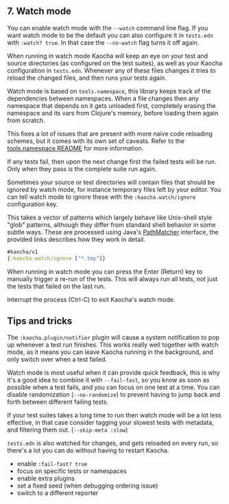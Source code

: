 ## 7. Watch mode

You can enable watch mode with the `--watch` command line flag. If you want
watch mode to be the default you can also configure it in `tests.edn` with
`:watch? true`. In that case the `--no-watch` flag turns it off again.

When running in watch mode Kaocha will keep an eye on your test and source
directories (as configured on the test suites), as well as your Kaocha
configuration in `tests.edn`. Whenever any of these files changes it tries to
reload the changed files, and then runs your tests again.

Watch mode is based on `tools.namespace`, this library keeps track of the
dependencies between namespaces. When a file changes then any namespace that
depends on it gets unloaded first, completely erasing the namespace and its vars
from Clojure's memory, before loading them again from scratch.

This fixes a lot of issues that are present with more naive code reloading
schemes, but it comes with its own set of caveats. Refer to the [tools.namespace
README](https://github.com/clojure/tools.namespace) for more information.

If any tests fail, then upon the next change first the failed tests will be run.
Only when they pass is the complete suite run again.

Sometimes your source or test directories will contain files that should be
ignored by watch mode, for instance temporary files left by your editor. You can
tell watch mode to ignore these with the `:kaocha.watch/ignore` configuration
key.

This takes a vector of patterns which largely behave like Unix-shell style
"glob" patterns, although they differ from standard shell behavior in some
subtle ways. These are processed using Java's
[PathMatcher](https://docs.oracle.com/javase/10/docs/api/java/nio/file/FileSystem.html#getPathMatcher(java.lang.String))
interface, the provided links describes how they work in detail.

``` clojure
#kaocha/v1
{:kaocha.watch/ignore ["*.tmp"]}
```

When running in watch mode you can press the Enter (Return) key to manually
trigger a re-run of the tests. This will always run all tests, not just the
tests that failed on the last run.

Interrupt the process (Ctrl-C) to exit Kaocha's watch mode.

## Tips and tricks

The `:kaocha.plugin/notifier` plugin will cause a system notification to pop up
whenever a test run finishes. This works really well together with watch mode,
as it means you can leave Kaocha running in the background, and only switch over
when a test failed.

Watch mode is most useful when it can provide quick feedback, this is why it's a
good idea to combine it with `--fail-fast`, so you know as soon as possible when
a test fails, and you can focus on one test at a time. You can disable
randomization (`--no-randomize`) to prevent having to jump back and forth
between different failing tests.

If your test suites takes a long time to run then watch mode will be a lot less
effective, in that case consider tagging your slowest tests with metadata, and
filtering them out. (`--skip-meta :slow`)

`tests.edn` is also watched for changes, and gets reloaded on every run, so
there's a lot you can do without having to restart Kaocha.

- enable `:fail-fast? true`
- focus on specific tests or namespaces
- enable extra plugins
- set a fixed seed (when debugging ordering issue)
- switch to a different reporter
